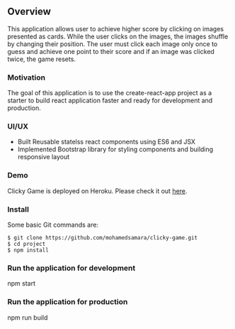 ## Overview

This application allows user to achieve higher score by clicking on images presented as cards. While the user clicks on the images, the images shuffle by changing their position. The user must click each image only once to guess and achieve one point to their score and if an image was clicked twice, the game resets.


### Motivation

The goal of this application is to use the create-react-app project as a starter to build react application faster and ready for development and production.   


### UI/UX 
* Built Reusable statelss react components using ES6 and JSX 
* Implemented Bootstrap library for styling components and building responsive layout

### Demo
	
Clicky Game is deployed on Heroku. Please check it out [here](https://mysterious-crag-94480.herokuapp.com/).


### Install

Some basic Git commands are:

```
$ git clone https://github.com/mohamedsamara/clicky-game.git
$ cd project
$ npm install

```


### Run the application for development

npm start

### Run the application for production

npm run build




